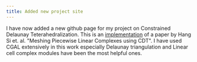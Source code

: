 ```yaml
---
title: Added new project site
---
```


I have now added a new github page for my project on Constrained Delaunay Teterahedralization. This is an [implementation](http://pranavkantgaur.github.io/CDTGenerator/) of a paper by Hang Si et. al. "Meshing Piecewise Linear Complexes using CDT". I have used CGAL extensively in this work especially Delaunay triangulation and Linear cell complex modules have been the most helpful ones. 
